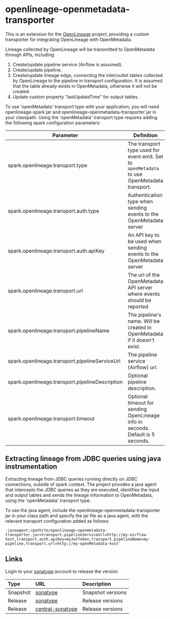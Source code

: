 # openlineage-openmetadata-transporter
This is an extension for the [OpenLineage](https://github.com/OpenLineage/OpenLineage) project, providing a custom transporter for integrating OpenLineage with OpenMetadata.

Lineage collected by OpenLineage will be transmitted to OpenMetadata through APIs, including:
1. Create/update pipeline service (Airflow is assumed).
2. Create/update pipeline.
3. Create/update lineage edge, connecting the inlet/outlet tables collected by OpenLineage to the pipeline in transport configuration. It is assumed that the table already exists in OpenMetadata, otherwise it will not be created.
4. Update custom property "lastUpdateTime" for output tables.

To use 'openMetadata' transport type with your application, you will need openlineage-spark jar and openlineage-openmetadata-transporter jar in your classpath.
Using the 'openMetadata' transport type requires adding the following spark configuration parameters:

| Parameter                                       | Definition                                                                                   | Example                     |
-------------------------------------------------|----------------------------------------------------------------------------------------------|-----------------------------
| spark.openlineage.transport.type                | The transport type used for event emit. Set to `openMetadata` to use OpenMetadata transport. | openMetadata                |
| spark.openlineage.transport.auth.type           | Authentication type when sending events to the OpenMetadata server                           | api_key                     |
| spark.openlineage.transport.auth.apiKey         | An API key to be used when sending events to the OpenMetadata server                         | abcdefghijk                 |
| spark.openlineage.transport.url                 | The url of the OpenMetadata API server where events should be reported                       | http://my-openMetadata-host |
| spark.openlineage.transport.pipelineName        | The pipeline's name. Will be created in OpenMetadata if it doesn't exist.                    | my-pipeline                 |
| spark.openlineage.transport.pipelineServiceUrl  | The pipeline service (Airflow) url.                                                          | http://my-airflow-host      |
| spark.openlineage.transport.pipelineDescription | Optional pipeline description.                                                               | This is my ETL              |
| spark.openlineage.transport.timeout             | Optional timeout for sending OpenLineage info in seconds. Default is 5 seconds.              | 30                          |


## Extracting lineage from JDBC queries using java instrumentation

Extracting lineage from JDBC queries running directly on JDBC connections, outside of spark context.
The project provides a java agent that intercepts the JDBC queries as they are executed, identifies the input and output tables and sends the lineage information to OpenMetadata, 
using the 'openMetadata' transport type.


To use the java agent, include the openlineage-openmetadata-transporter jar in your class path and specify the jar file as a java agent, with the relevant transport configuration added as follows:

```
-javaagent:/path/to/openlineage-openmetadata-transporter.jar=transport.pipelineServiceUrl=http://my-airflow-host,transport.auth.apiKey=myJwtToken,transport.pipelineName=my-pipeline,transport.url=http://my-openMetadata-host'
```
## Links

Login to your [sonatype](https://s01.oss.sonatype.org/) account to release the version

| Type | URL     | Description                |
| :-------- | :------- | :------------------------- |
| Snapshot | [sonatype](https://s01.oss.sonatype.org/content/repositories/snapshots/io/github/natural-intelligence/openlineage-openmetadata-transporter/) | Snapshot versions |
| Release | [sonatype](https://repo.maven.apache.org/maven2/io/github/natural-intelligence/openlineage-openmetadata-transporter/) | Release versions |
| Release | [central-sonatype](https://central.sonatype.com/artifact/io.github.natural-intelligence/openlineage-openmetadata-transporter/1.0.0/versions) | Release versions |
